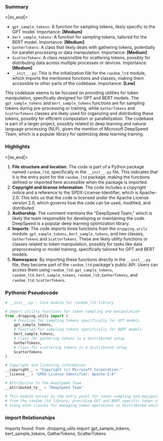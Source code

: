 

### Summary

<|im_end|>

* `gpt_sample_tokens`: A function for sampling tokens, likely specific to the GPT model. Importance: **[Medium]**
* `bert_sample_tokens`: A function for sampling tokens, tailored for the BERT model. Importance: **[Medium]**
* `GatherTokens`: A class that likely deals with gathering tokens, potentially for parallel processing or data manipulation. Importance: **[Medium]**
* `ScatterTokens`: A class responsible for scattering tokens, possibly for distributing data across multiple processes or devices. Importance: **[Medium]**
* `__init__.py`: This is the initialization file for the `random_ltd` module, which imports the mentioned functions and classes, making them accessible to other parts of the codebase. Importance: **[Low]** 

This codebase seems to be focused on providing utilities for token manipulation, specifically designed for GPT and BERT models. The `gpt_sample_tokens` and `bert_sample_tokens` functions are for sampling tokens during pre-processing or training, while `GatherTokens` and `ScatterTokens` classes are likely used for organizing and distributing these tokens, possibly for efficient computation or parallelization. The codebase is part of a larger project, possibly related to deep learning and natural language processing (NLP), given the mention of Microsoft DeepSpeed Team, which is a popular library for optimizing deep learning training.

### Highlights

<|im_end|>

1. **File structure and location**: The code is part of a Python package named `random_ltd`, specifically in the `__init__.py` file. This indicates that it is the entry point for the `random_ltd` package, making the functions defined or imported here accessible when the package is imported.
2. **Copyright and license information**: The code includes a copyright notice and a reference to the SPDX-License-Identifier, which is Apache-2.0. This tells us that the code is licensed under the Apache License version 2.0, which governs how the code can be used, modified, and distributed.
3. **Authorship**: The comment mentions the "DeepSpeed Team," which is likely the team responsible for developing or maintaining the code. DeepSpeed is a popular deep learning optimization library.
4. **Imports**: The code imports three functions from the `dropping_utils` module: `gpt_sample_tokens`, `bert_sample_tokens`, and two classes, `GatherTokens` and `ScatterTokens`. These are likely utility functions or classes related to token manipulation, possibly for tasks like data preprocessing or model training, specifically tailored for GPT and BERT models.
5. **Namespace**: By importing these functions directly in the `__init__.py` file, they become part of the `random_ltd` package's public API. Users can access them using `random_ltd.gpt_sample_tokens`, `random_ltd.bert_sample_tokens`, `random_ltd.GatherTokens`, and `random_ltd.ScatterTokens`.

### Pythonic Pseudocode

```python
# __init__.py - Core module for random_ltd library

# Import utility functions for token sampling and manipulation
from .dropping_utils import (
    # Function for sampling tokens specifically for GPT models
    gpt_sample_tokens,
    # Function for sampling tokens specifically for BERT models
    bert_sample_tokens,
    # Class for gathering tokens in a distributed setup
    GatherTokens,
    # Class for scattering tokens in a distributed setup
    ScatterTokens
)

# Copyright and licensing information
__copyright__ = "Copyright (c) Microsoft Corporation."
__license__ = "SPDX-License-Identifier: Apache-2.0"

# Attribution to the DeepSpeed Team
__attributed_to__ = "DeepSpeed Team"

# This module serves as the entry point for token sampling and manipulation utilities
# from the random_ltd library, providing GPT and BERT specific token sampling methods
# along with classes for managing token operations in distributed environments.
```


### import Relationships

Imports found:
from .dropping_utils import gpt_sample_tokens, bert_sample_tokens, GatherTokens, ScatterTokens